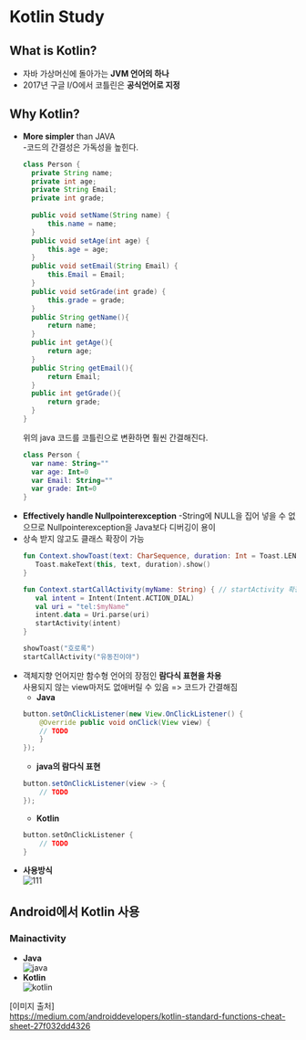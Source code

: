 # Kotlin Study

## What is Kotlin?
- 자바 가상머신에 돌아가는 **JVM 언어의 하나**
- 2017년 구글 I/O에서 코틀린은 **공식언어로 지정**

## Why Kotlin?
- **More simpler** than JAVA  
  -코드의 간결성은 가독성을 높힌다.
  ```java
  class Person {
    private String name;
    private int age;
    private String Email;
    private int grade;
    
    public void setName(String name) {
        this.name = name;
    }
    public void setAge(int age) {
        this.age = age;
    }
    public void setEmail(String Email) {
        this.Email = Email;
    }
    public void setGrade(int grade) {
        this.grade = grade;
    }
    public String getName(){
        return name;
    }
    public int getAge(){
        return age;
    }
    public String getEmail(){
        return Email;
    }
    public int getGrade(){
        return grade;
    }
  }
  ```
  위의 java 코드를 코틀린으로 변환하면 훨씬 간결해진다.
  ```kotlin
  class Person {
    var name: String=""
    var age: Int=0
    var Email: String=""
    var grade: Int=0
  }
  ```
- **Effectively handle Nullpointerexception**
-String에 NULL을 집어 넣을 수 없으므로 Nullpointerexception을 Java보다 디버깅이 용이
- 상속 받지 않고도 클래스 확장이 가능
  ```kotlin
  fun Context.showToast(text: CharSequence, duration: Int = Toast.LENGTH_SHORT) { // Toast메시지 확장
     Toast.makeText(this, text, duration).show()
  }
  
  fun Context.startCallActivity(myName: String) { // startActivity 확장
     val intent = Intent(Intent.ACTION_DIAL)
     val uri = "tel:$myName"
     intent.data = Uri.parse(uri)
     startActivity(intent)
  }
  
  showToast("호로록")
  startCallActivity("유동진이야")
  ```
- 객체지향 언어지만 함수형 언어의 장점인 **람다식 표현을 차용**  
  사용되지 않는 view마저도 없애버릴 수 있음 => 코드가 간결해짐
  - **Java**
   ```java
   button.setOnClickListener(new View.OnClickListener() {
       @Override public void onClick(View view) {
       // TODO
       }
   });

   ```
  - **java의 람다식 표현**
   ```java
   button.setOnClickListener(view -> {
       // TODO
   });
   ```
  - **Kotlin**
   ```kotlin
   button.setOnClickListener {
       // TODO
   }
   ```
- **사용방식**  
![111](https://user-images.githubusercontent.com/32935365/62598179-7a65da00-b923-11e9-8069-a723c185ba32.png)
## Android에서 Kotlin 사용

### Mainactivity

- **Java**  
![java](https://user-images.githubusercontent.com/32935365/62598107-35da3e80-b923-11e9-8f4c-b28bd8044933.PNG)
- **Kotlin**  
![kotlin](https://user-images.githubusercontent.com/32935365/62598116-3d014c80-b923-11e9-879a-8d503076b64b.PNG)

[이미지 출처]  
https://medium.com/androiddevelopers/kotlin-standard-functions-cheat-sheet-27f032dd4326
